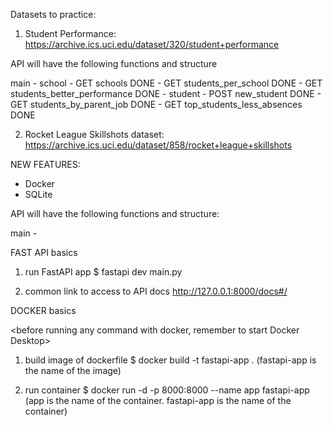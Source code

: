 Datasets to practice:

1. Student Performance:
https://archive.ics.uci.edu/dataset/320/student+performance

API will have the following functions and structure

main
    - school
        - GET schools                                   DONE
        - GET students_per_school                       DONE
        - GET students_better_performance               DONE
    - student
        - POST new_student                              DONE
        - GET students_by_parent_job                    DONE
        - GET top_students_less_absences                DONE

2. Rocket League Skillshots dataset:
https://archive.ics.uci.edu/dataset/858/rocket+league+skillshots

NEW FEATURES:
- Docker
- SQLite

API will have the following functions and structure:

main
    - 

FAST API basics

1. run FastAPI app
$ fastapi dev main.py

2. common link to access to API docs
http://127.0.0.1:8000/docs#/



DOCKER basics

<before running any command with docker, remember to start Docker Desktop>

1. build image of dockerfile
$ docker build -t fastapi-app .             (fastapi-app is the name of the image)

2. run container
$ docker run -d -p 8000:8000 --name app fastapi-app    (app is the name of the container. fastapi-app is the name of the container)

<STUDY THE DIFFERENCE BETWEEN IMAGES AND CONTAINERS IN DOCKER AND HOW TO WORK WITH THEM>

